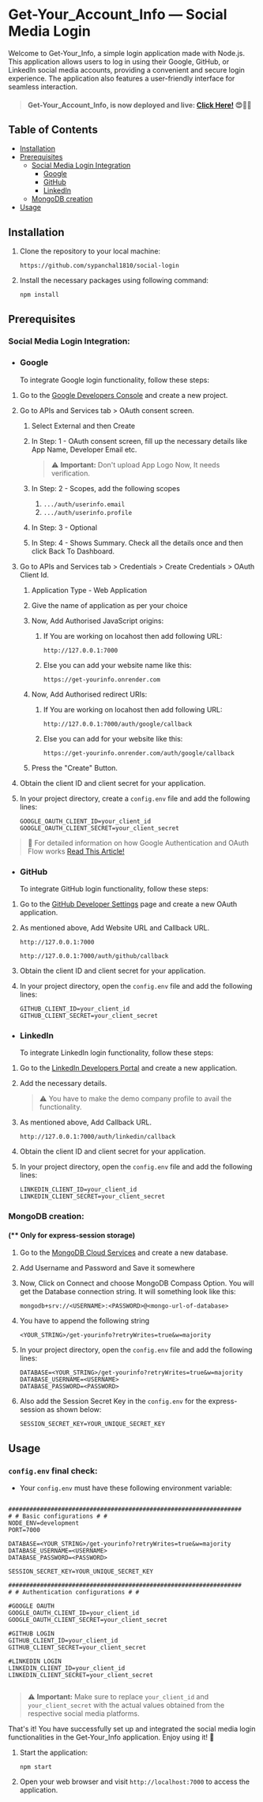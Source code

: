 # Get-Your_Account_Info &mdash; Social Media Login

Welcome to Get-Your_Info, a simple login application made with Node.js. This application allows
users to log in using their Google, GitHub, or LinkedIn social media accounts, providing a
convenient and secure login experience. The application also features a user-friendly interface for
seamless interaction.

> #### Get-Your_Account_Info, is now deployed and live: [Click Here!](https://get-yourinfo.onrender.com/) 😍🥳🎉

## Table of Contents

- [Installation](#installation)
- [Prerequisites](#prerequisites)
  - [Social Media Login Integration](#social-media-login-integration)
    - [Google](#google)
    - [GitHub](#github)
    - [LinkedIn](#linkedin)
  - [MongoDB creation](#mongodb-creation)
- [Usage](#usage)

## Installation

1. Clone the repository to your local machine:

   ```
   https://github.com/sypanchal1810/social-login
   ```

2. Install the necessary packages using following command:
   ```
   npm install
   ```

## Prerequisites

### Social Media Login Integration:

- ### Google

  To integrate Google login functionality, follow these steps:

1. Go to the [Google Developers Console](https://console.developers.google.com/) and create a new
   project.

2. Go to APIs and Services tab > OAuth consent screen.

   1. Select External and then Create
   2. In Step: 1 - OAuth consent screen, fill up the necessary details like App Name, Developer
      Email etc.

      > ⚠️ **Important:** Don't upload App Logo Now, It needs verification.

   3. In Step: 2 - Scopes, add the following scopes

      1. `.../auth/userinfo.email`
      2. `.../auth/userinfo.profile`

   4. In Step: 3 - Optional
   5. In Step: 4 - Shows Summary. Check all the details once and then click Back To Dashboard.

3. Go to APIs and Services tab > Credentials > Create Credentials > OAuth Client Id.

   1. Application Type - Web Application
   2. Give the name of application as per your choice
   3. Now, Add Authorised JavaScript origins:

      1. If You are working on locahost then add following URL:

         ```
         http://127.0.0.1:7000
         ```

      2. Else you can add your website name like this:
         ```
         https://get-yourinfo.onrender.com
         ```

   4. Now, Add Authorised redirect URIs:

      1. If You are working on locahost then add following URL:

         ```
         http://127.0.0.1:7000/auth/google/callback
         ```

      2. Else you can add for your website like this:
         ```
         https://get-yourinfo.onrender.com/auth/google/callback
         ```

   5. Press the "Create" Button.

4. Obtain the client ID and client secret for your application.

5. In your project directory, create a `config.env` file and add the following lines:
   ```
   GOOGLE_OAUTH_CLIENT_ID=your_client_id
   GOOGLE_OAUTH_CLIENT_SECRET=your_client_secret
   ```

> 🔗 For detailed information on how Google Authentication and OAuth Flow works
> [Read This Article!](https://developer.okta.com/docs/concepts/oauth-openid/#choosing-an-oauth-2-0-flow)

- ### GitHub

  To integrate GitHub login functionality, follow these steps:

1. Go to the [GitHub Developer Settings](https://github.com/settings/developers) page and create a
   new OAuth application.

2. As mentioned above, Add Website URL and Callback URL.

   ```
   http://127.0.0.1:7000
   ```

   ```
   http://127.0.0.1:7000/auth/github/callback
   ```

3. Obtain the client ID and client secret for your application.

4. In your project directory, open the `config.env` file and add the following lines:
   ```
   GITHUB_CLIENT_ID=your_client_id
   GITHUB_CLIENT_SECRET=your_client_secret
   ```

- ### LinkedIn

  To integrate LinkedIn login functionality, follow these steps:

1. Go to the [LinkedIn Developers Portal](https://www.linkedin.com/developers/apps) and create a new
   application.

2. Add the necessary details.

   > ⚠️ You have to make the demo company profile to avail the functionality.

3. As mentioned above, Add Callback URL.

   ```
   http://127.0.0.1:7000/auth/linkedin/callback
   ```

4. Obtain the client ID and client secret for your application.

5. In your project directory, open the `config.env` file and add the following lines:
   ```
   LINKEDIN_CLIENT_ID=your_client_id
   LINKEDIN_CLIENT_SECRET=your_client_secret
   ```

### MongoDB creation:

#### (\*\* Only for express-session storage)

1. Go to the [MongoDB Cloud Services](https://www.mongodb.com/cloud) and create a new database.

2. Add Username and Password and Save it somewhere

3. Now, Click on Connect and choose MongoDB Compass Option. You will get the Database connection
   string. It will something look like this:
   ```
   mongodb+srv://<USERNAME>:<PASSWORD>@<mongo-url-of-database>
   ```
4. You have to append the following string

   ```
   <YOUR_STRING>/get-yourinfo?retryWrites=true&w=majority
   ```

5. In your project directory, open the `config.env` file and add the following lines:

   ```
   DATABASE=<YOUR_STRING>/get-yourinfo?retryWrites=true&w=majority
   DATABASE_USERNAME=<USERNAME>
   DATABASE_PASSWORD=<PASSWORD>
   ```

6. Also add the Session Secret Key in the `config.env` for the express-session as shown below:
   ```
   SESSION_SECRET_KEY=YOUR_UNIQUE_SECRET_KEY
   ```

## Usage

### `config.env` final check:

- Your `config.env` must have these following environment variable:

```

##################################################################
# # Basic configurations # #
NODE_ENV=development
PORT=7000

DATABASE=<YOUR_STRING>/get-yourinfo?retryWrites=true&w=majority
DATABASE_USERNAME=<USERNAME>
DATABASE_PASSWORD=<PASSWORD>

SESSION_SECRET_KEY=YOUR_UNIQUE_SECRET_KEY

##################################################################
# # Authentication configurations # #

#GOOGLE OAUTH
GOOGLE_OAUTH_CLIENT_ID=your_client_id
GOOGLE_OAUTH_CLIENT_SECRET=your_client_secret

#GITHUB LOGIN
GITHUB_CLIENT_ID=your_client_id
GITHUB_CLIENT_SECRET=your_client_secret

#LINKEDIN LOGIN
LINKEDIN_CLIENT_ID=your_client_id
LINKEDIN_CLIENT_SECRET=your_client_secret


```

> ⚠️ **Important:** Make sure to replace `your_client_id` and `your_client_secret` with the actual
> values obtained from the respective social media platforms.

That's it! You have successfully set up and integrated the social media login functionalities in the
Get-Your_Info application. Enjoy using it! 🎉

1. Start the application:

   ```
   npm start
   ```

2. Open your web browser and visit `http://localhost:7000` to access the application.
